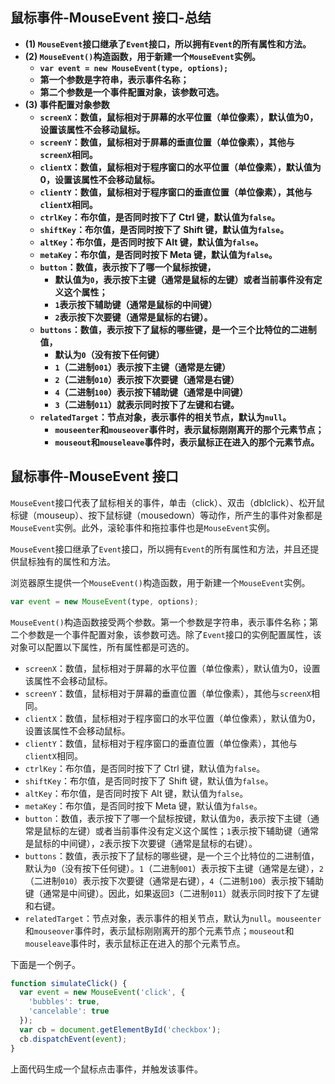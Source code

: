 ## 鼠标事件-MouseEvent 接口-总结

- **(1) `MouseEvent`接口继承了`Event`接口，所以拥有`Event`的所有属性和方法。**
- **(2) `MouseEvent()`构造函数，用于新建一个`MouseEvent`实例。**
  - **`var event = new MouseEvent(type, options);`**
  - **第一个参数是字符串，表示事件名称；**
  - **第二个参数是一个事件配置对象，该参数可选。**
- **(3) 事件配置对象参数**
  - **`screenX`：数值，鼠标相对于屏幕的水平位置（单位像素），默认值为0，设置该属性不会移动鼠标。**
  - **`screenY`：数值，鼠标相对于屏幕的垂直位置（单位像素），其他与`screenX`相同。**
  - **`clientX`：数值，鼠标相对于程序窗口的水平位置（单位像素），默认值为0，设置该属性不会移动鼠标。**
  - **`clientY`：数值，鼠标相对于程序窗口的垂直位置（单位像素），其他与`clientX`相同。**
  - **`ctrlKey`：布尔值，是否同时按下了 Ctrl 键，默认值为`false`。**
  - **`shiftKey`：布尔值，是否同时按下了 Shift 键，默认值为`false`。**
  - **`altKey`：布尔值，是否同时按下 Alt 键，默认值为`false`。**
  - **`metaKey`：布尔值，是否同时按下 Meta 键，默认值为`false`。**
  - **`button`：数值，表示按下了哪一个鼠标按键，**
    - **默认值为`0`，表示按下主键（通常是鼠标的左键）或者当前事件没有定义这个属性；**
    - **`1`表示按下辅助键（通常是鼠标的中间键）**
    - **`2`表示按下次要键（通常是鼠标的右键）。**
  - **`buttons`：数值，表示按下了鼠标的哪些键，是一个三个比特位的二进制值，**
    - **默认为`0`（没有按下任何键）**
    - **`1`（二进制`001`）表示按下主键（通常是左键）**
    - **`2`（二进制`010`）表示按下次要键（通常是右键）**
    - **`4`（二进制`100`）表示按下辅助键（通常是中间键）**
    - **`3`（二进制`011`）就表示同时按下了左键和右键。**
  - **`relatedTarget`：节点对象，表示事件的相关节点，默认为`null`。**
    - **`mouseenter`和`mouseover`事件时，表示鼠标刚刚离开的那个元素节点；**
    - **`mouseout`和`mouseleave`事件时，表示鼠标正在进入的那个元素节点。**

## 鼠标事件-MouseEvent 接口

`MouseEvent`接口代表了鼠标相关的事件，单击（click）、双击（dblclick）、松开鼠标键（mouseup）、按下鼠标键（mousedown）等动作，所产生的事件对象都是`MouseEvent`实例。此外，滚轮事件和拖拉事件也是`MouseEvent`实例。

`MouseEvent`接口继承了`Event`接口，所以拥有`Event`的所有属性和方法，并且还提供鼠标独有的属性和方法。

浏览器原生提供一个`MouseEvent()`构造函数，用于新建一个`MouseEvent`实例。

```javascript
var event = new MouseEvent(type, options);
```

`MouseEvent()`构造函数接受两个参数。第一个参数是字符串，表示事件名称；第二个参数是一个事件配置对象，该参数可选。除了`Event`接口的实例配置属性，该对象可以配置以下属性，所有属性都是可选的。

- `screenX`：数值，鼠标相对于屏幕的水平位置（单位像素），默认值为0，设置该属性不会移动鼠标。
- `screenY`：数值，鼠标相对于屏幕的垂直位置（单位像素），其他与`screenX`相同。
- `clientX`：数值，鼠标相对于程序窗口的水平位置（单位像素），默认值为0，设置该属性不会移动鼠标。
- `clientY`：数值，鼠标相对于程序窗口的垂直位置（单位像素），其他与`clientX`相同。
- `ctrlKey`：布尔值，是否同时按下了 Ctrl 键，默认值为`false`。
- `shiftKey`：布尔值，是否同时按下了 Shift 键，默认值为`false`。
- `altKey`：布尔值，是否同时按下 Alt 键，默认值为`false`。
- `metaKey`：布尔值，是否同时按下 Meta 键，默认值为`false`。
- `button`：数值，表示按下了哪一个鼠标按键，默认值为`0`，表示按下主键（通常是鼠标的左键）或者当前事件没有定义这个属性；`1`表示按下辅助键（通常是鼠标的中间键），`2`表示按下次要键（通常是鼠标的右键）。
- `buttons`：数值，表示按下了鼠标的哪些键，是一个三个比特位的二进制值，默认为`0`（没有按下任何键）。`1`（二进制`001`）表示按下主键（通常是左键），`2`（二进制`010`）表示按下次要键（通常是右键），`4`（二进制`100`）表示按下辅助键（通常是中间键）。因此，如果返回`3`（二进制`011`）就表示同时按下了左键和右键。
- `relatedTarget`：节点对象，表示事件的相关节点，默认为`null`。`mouseenter`和`mouseover`事件时，表示鼠标刚刚离开的那个元素节点；`mouseout`和`mouseleave`事件时，表示鼠标正在进入的那个元素节点。

下面是一个例子。

```javascript
function simulateClick() {
  var event = new MouseEvent('click', {
    'bubbles': true,
    'cancelable': true
  });
  var cb = document.getElementById('checkbox');
  cb.dispatchEvent(event);
}
```

上面代码生成一个鼠标点击事件，并触发该事件。
